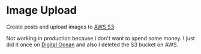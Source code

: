 # Image Upload

Create posts and upload images to [AWS S3](https://aws.amazon.com/s3/)

Not working in production because i don't want to spend some money. I just did it once on [Digital Ocean](https://www.digitalocean.com/) and also I deleted the S3 bucket on AWS.
